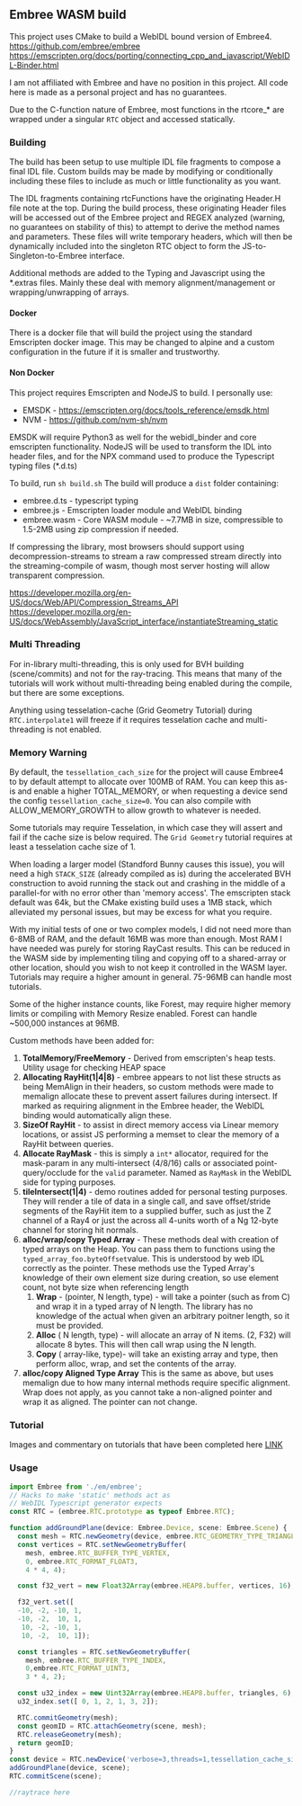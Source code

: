 
## Embree WASM build

This project uses CMake to build a WebIDL bound version of Embree4.
https://github.com/embree/embree
https://emscripten.org/docs/porting/connecting_cpp_and_javascript/WebIDL-Binder.html

I am not affiliated with Embree and have no position in this project. All code here is made as a personal project and has no guarantees. 

Due to the C-function nature of Embree, most functions in the rtcore_* are wrapped under a singular `RTC` object and accessed statically.

### Building
The build has been setup to use multiple IDL file fragments to compose a final IDL file. Custom builds may be made by modifying or conditionally including these files to include as much or little functionality as you want.

The IDL fragments containing rtcFunctions have the originating Header.H file note at the top. During the build process, these originating Header files will be accessed out of the Embree project and REGEX analyzed (warning, no guarantees on stability of this) to attempt to derive the method names and parameters. These files will write temporary headers, which will then be dynamically included into the singleton RTC object to form the JS-to-Singleton-to-Embree interface.

Additional methods are added to the Typing and Javascript using the *.extras files. Mainly these deal with memory alignment/management or wrapping/unwrapping of arrays.

#### Docker
There is a docker file that will build the project using the standard Emscripten docker image. This may be changed to alpine and a custom configuration in the future if it is smaller and trustworthy.

#### Non Docker
This project requires Emscripten and NodeJS to build. 
I personally use:
* EMSDK - https://emscripten.org/docs/tools_reference/emsdk.html 
* NVM - https://github.com/nvm-sh/nvm

EMSDK will require Python3 as well for the webidl_binder and core emscripten functionality.
NodeJS will be used to transform the IDL into header files, and for the NPX command used to produce the Typescript typing files (*.d.ts)

To build, run `sh build.sh`
The build will produce a `dist` folder containing:
* embree.d.ts - typescript typing
* embree.js - Emscripten loader module and WebIDL binding
* embree.wasm - Core WASM module - ~7.7MB in size, compressible to 1.5-2MB using zip compression if needed.

If compressing the library, most browsers should support using decompression-streams to stream a raw compressed stream directly into the streaming-compile of wasm, though most server hosting will allow transparent compression.

https://developer.mozilla.org/en-US/docs/Web/API/Compression_Streams_API
https://developer.mozilla.org/en-US/docs/WebAssembly/JavaScript_interface/instantiateStreaming_static

### Multi Threading

For in-library multi-threading, this is only used for BVH building (scene/commits) and not for the ray-tracing. This means that many of the tutorials will work without multi-threading being enabled during the compile, but there are some exceptions.

Anything using tesselation-cache (Grid Geometry Tutorial) during `RTC.interpolate1` will freeze if it requires tesselation cache and multi-threading is not enabled.

### Memory Warning
By default, the `tessellation_cach_size` for the project will cause Embree4 to by default attempt to allocate over 100MB of RAM. You can keep this as-is and enable a higher TOTAL_MEMORY, or when requesting a device send the config `tessellation_cache_size=0`. You can also compile with ALLOW_MEMORY_GROWTH to allow growth to whatever is needed.

Some tutorials may require Tesselation, in which case they will assert and fail if the cache size is below required. The `Grid Geometry` tutorial requires at least a tesselation cache size of 1.

When loading a larger model (Standford Bunny causes this issue), you will need a high `STACK_SIZE` (already compiled as is) during the accelerated BVH construction to avoid running the stack out and crashing in the middle of a parallel-for with no error other than 'memory access'. The emscripten stack default was 64k, but the CMake existing build uses a 1MB stack, which alleviated my personal issues, but may be excess for what you require.

With my initial tests of one or two complex models, I did not need more than 6-8MB of RAM, and the default 16MB was more than enough. Most RAM I have needed was purely for storing RayCast results. This can be reduced in the WASM side by implementing tiling and copying off to a shared-array or other location, should you wish to not keep it controlled in the WASM layer. Tutorials may require a higher amount in general. 75-96MB can handle most tutorials.

Some of the higher instance counts, like Forest, may require higher memory limits or compiling with Memory Resize enabled. Forest can handle ~500,000 instances at 96MB.

Custom methods have been added for:
1. **TotalMemory/FreeMemory** - Derived from emscripten's heap tests. Utility usage for checking HEAP space
2. **Allocating RayHit(1|4|8)** - embree appears to not list these structs as being MemAlign in their headers, so custom methods were made to memalign allocate these to prevent assert failures during intersect. If marked as requiring alignment in the Embree header, the WebIDL binding would automatically align these.
3. **SizeOf RayHit** - to assist in direct memory access via Linear memory locations, or assist JS performing a memset to clear the memory of a RayHit between queries.
4. **Allocate RayMask** - this is simply a `int*` allocator, required for the mask-param in any multi-intersect (4/8/16) calls or associated point-query/occlude for the `valid` parameter. Named as `RayMask` in the WebIDL side for typing purposes.
5. **tileIntersect(1|4)** - demo routines added for personal testing purposes. They will render a tile of data in a single call, and save offset/stride segments of the RayHit item to a supplied buffer, such as just the Z channel of a Ray4 or just the across all 4-units worth of a Ng 12-byte channel for storing hit normals.
6. **alloc/wrap/copy Typed Array** - These methods deal with creation of typed arrays on the Heap. You can pass them to functions using the `typed_array_foo.byteOffset`value. This is understood by web IDL correctly as the pointer. These methods use the Typed Array's knowledge of their own element size during creation, so use element count, not byte size when referencing length
	1) **Wrap** - (pointer, N length, type) - will take a pointer (such as from C) and wrap it in a typed array of N length. The library has no knowledge of the actual when given an arbitrary poitner length, so it must be provided.
	2) **Alloc** ( N length, type) - will allocate an array of N items. (2, F32) will allocate 8 bytes. This will then call wrap using the N length.
	3) **Copy** ( array-like, type)- will take an existing array and type, then perform alloc, wrap, and set the contents of the array. 
7. **alloc/copy Aligned Type Array** This is the same as above, but uses memalign due to how many internal methods require specific alignment. Wrap does not apply, as you cannot take a non-aligned pointer and wrap it as aligned. The pointer can not change.

### Tutorial

Images and commentary on tutorials that have been completed here [LINK](./TUTORIALS.md)

### Usage
```typescript
import Embree from './em/embree'; 
// Hacks to make 'static' methods act as
// WebIDL Typescript generator expects
const RTC = (embree.RTC.prototype as typeof Embree.RTC);

function addGroundPlane(device: Embree.Device, scene: Embree.Scene) {
  const mesh = RTC.newGeometry(device, embree.RTC_GEOMETRY_TYPE_TRIANGLE);
  const vertices = RTC.setNewGeometryBuffer(
    mesh, embree.RTC_BUFFER_TYPE_VERTEX,
    0, embree.RTC_FORMAT_FLOAT3,
    4 * 4, 4);

  const f32_vert = new Float32Array(embree.HEAP8.buffer, vertices, 16);

  f32_vert.set([
  -10, -2, -10, 1,
  -10, -2,  10, 1,
   10, -2, -10, 1,
   10, -2,  10, 1]);

  const triangles = RTC.setNewGeometryBuffer(
    mesh, embree.RTC_BUFFER_TYPE_INDEX,
    0,embree.RTC_FORMAT_UINT3,
    3 * 4, 2);

  const u32_index = new Uint32Array(embree.HEAP8.buffer, triangles, 6);
  u32_index.set([ 0, 1, 2, 1, 3, 2]);

  RTC.commitGeometry(mesh);
  const geomID = RTC.attachGeometry(scene, mesh);
  RTC.releaseGeometry(mesh);
  return geomID;
}
const device = RTC.newDevice('verbose=3,threads=1,tessellation_cache_size=0');
addGroundPlane(device, scene);
RTC.commitScene(scene);

//raytrace here
```